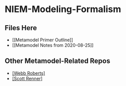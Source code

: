 # NIEM-Modeling-Formalism

## Files Here

- [[Metamodel Primer Outline]]
- [[Metamodel Notes from 2020-08-25]]

## Other Metamodel-Related Repos

- [[Webb Roberts]](https://github.com/webb/niem-metamodel)
- [[Scott Renner]](https://github.com/iamdrscott/niem-metamodel)


